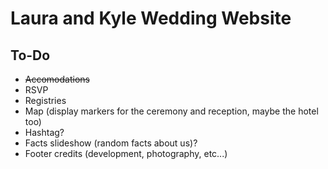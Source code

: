 # Laura and Kyle Wedding Website

## To-Do

- ~~Accomodations~~
- RSVP
- Registries
- Map (display markers for the ceremony and reception, maybe the hotel too)
- Hashtag?
- Facts slideshow (random facts about us)?
- Footer credits (development, photography, etc...)

